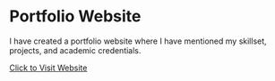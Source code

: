 # Portfolio Website
I have created a portfolio website where I have mentioned my skillset, projects, and academic credentials.

[Click to Visit Website](https://navjotsinghgithub.github.io/Portfolio_Website/)
